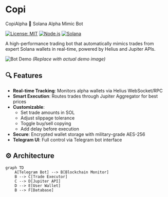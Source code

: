 # Copi
CopiAlpha
🚀 Solana Alpha Mimic Bot

[![License: MIT](https://img.shields.io/badge/License-MIT-yellow.svg)](https://opensource.org/licenses/MIT)
[![Node.js](https://img.shields.io/badge/Node.js-18%2B-green)](https://nodejs.org/)
[![Solana](https://img.shields.io/badge/Solana-1.16%2B-blue)](https://solana.com/)

A high-performance trading bot that automatically mimics trades from expert Solana wallets in real-time, powered by Helius and Jupiter APIs.

![Bot Demo](https://example.com/path/to/demo.gif) *(Replace with actual demo image)*

## 🔍 Features

- **Real-time Tracking**: Monitors alpha wallets via Helius WebSocket/RPC
- **Smart Execution**: Routes trades through Jupiter Aggregator for best prices
- **Customizable**: 
  - Set trade amounts in SOL
  - Adjust slippage tolerance
  - Toggle buy/sell copying
  - Add delay before execution
- **Secure**: Encrypted wallet storage with military-grade AES-256
- **Telegram UI**: Full control via Telegram bot interface

## ⚙️ Architecture

```mermaid
graph TD
    A[Telegram Bot] --> B[Blockchain Monitor]
    B --> C[Trade Executor]
    C --> D[Jupiter API]
    D --> E[User Wallet]
    B --> F[Database]
